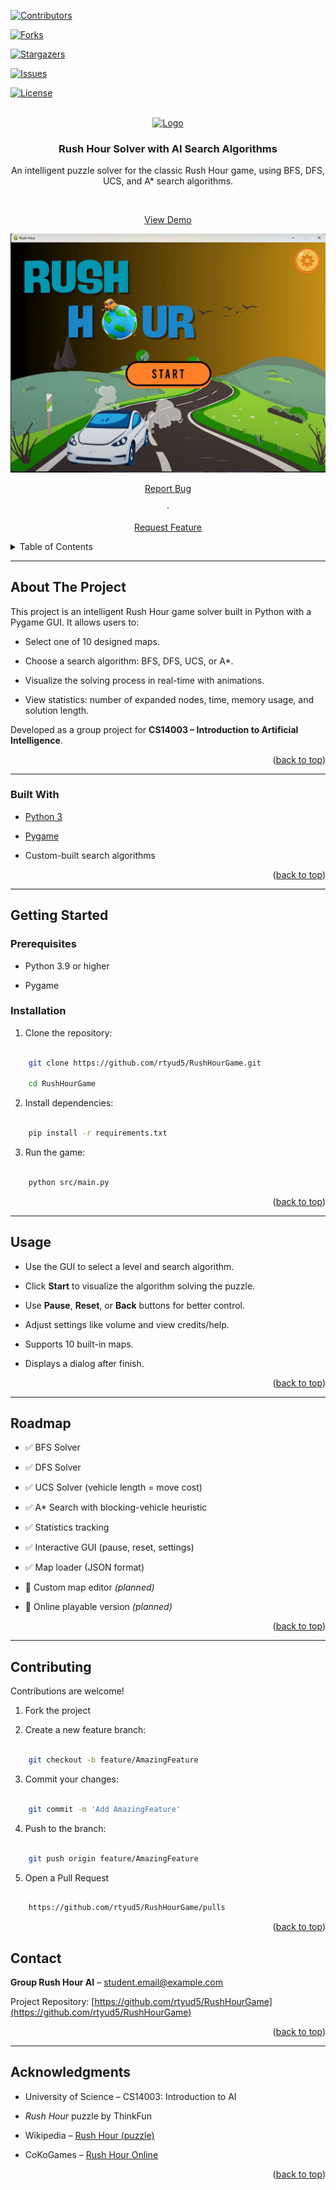 
<a  id="readme-top"></a>

  

<!-- PROJECT SHIELDS -->

[![Contributors][contributors-shield]][contributors-url]

[![Forks][forks-shield]][forks-url]

[![Stargazers][stars-shield]][stars-url]

[![Issues][issues-shield]][issues-url]

[![License][license-shield]][license-url]

  

<!-- PROJECT LOGO -->

<br />

<div  align="center">

<a  href="https://github.com/rtyud5/RushHourGame">

<img  src="images/logo.png"  alt="Logo"  width="80"  height="80">

</a>

  

<h3  align="center">Rush Hour Solver with AI Search Algorithms</h3>

<p  align="center">

An intelligent puzzle solver for the classic Rush Hour game, using BFS, DFS, UCS, and A* search algorithms.

<br />

<a href="https://github.com/rtyud5/RushHourGame">View Demo</a>

<p align="center">
  <img src="images/demo.png" alt="Rush Hour Demo" width="600"/>
</p>

<a href="https://github.com/rtyud5/RushHourGame/issues/new">Report Bug</a>

·

<a href="https://github.com/rtyud5/RushHourGame/issues/new">Request Feature</a>

</p>

</div>

<details>

<summary>Table of Contents</summary>

<ol>

<li><a  href="#about-the-project">About The Project</a></li>

<li><a  href="#built-with">Built With</a></li>

<li><a  href="#getting-started">Getting Started</a></li>

<li><a  href="#usage">Usage</a></li>

<li><a  href="#roadmap">Roadmap</a></li>

<li><a  href="#contributing">Contributing</a></li>

<li><a  href="#license">License</a></li>

<li><a  href="#contact">Contact</a></li>

<li><a  href="#acknowledgments">Acknowledgments</a></li>

</ol>

</details>

  

---

  

## About The Project

  

This project is an intelligent Rush Hour game solver built in Python with a Pygame GUI. It allows users to:

  

- Select one of 10 designed maps.

- Choose a search algorithm: BFS, DFS, UCS, or A*.

- Visualize the solving process in real-time with animations.

- View statistics: number of expanded nodes, time, memory usage, and solution length.

  

Developed as a group project for **CS14003 – Introduction to Artificial Intelligence**.

  

<p  align="right">(<a  href="#readme-top">back to top</a>)</p>

  

---

  

### Built With

  

- [Python 3](https://www.python.org/)

- [Pygame](https://www.pygame.org/)

- Custom-built search algorithms

  

<p  align="right">(<a  href="#readme-top">back to top</a>)</p>

  

---

  

## Getting Started

  

### Prerequisites

  

- Python 3.9 or higher

- Pygame

  

### Installation

  

1. Clone the repository:

```bash

   	git clone https://github.com/rtyud5/RushHourGame.git
   
   	cd RushHourGame

```

  

2. Install dependencies:

```bash

	pip install -r requirements.txt

```

  

3. Run the game:

```bash

	python src/main.py

```

  

<p  align="right">(<a  href="#readme-top">back to top</a>)</p>

  

---

  

## Usage

  

- Use the GUI to select a level and search algorithm.

- Click **Start** to visualize the algorithm solving the puzzle.

- Use **Pause**, **Reset**, or **Back** buttons for better control.

- Adjust settings like volume and view credits/help.

- Supports 10 built-in maps.

- Displays a dialog after finish.

  

<p  align="right">(<a  href="#readme-top">back to top</a>)</p>

  

---

  

## Roadmap

  

- ✅ BFS Solver

- ✅ DFS Solver

- ✅ UCS Solver (vehicle length = move cost)

- ✅ A* Search with blocking-vehicle heuristic

- ✅ Statistics tracking

- ✅ Interactive GUI (pause, reset, settings)

- ✅ Map loader (JSON format)

- 🔲 Custom map editor *(planned)*

- 🔲 Online playable version *(planned)*

  

<p  align="right">(<a  href="#readme-top">back to top</a>)</p>

  

---

  

## Contributing

  

Contributions are welcome!

  

1. Fork the project

2. Create a new feature branch:

```bash

	git checkout -b feature/AmazingFeature

```

3. Commit your changes:

```bash

	git commit -m 'Add AmazingFeature'

```

4. Push to the branch:

```bash

	git push origin feature/AmazingFeature

```

5. Open a Pull Request
```bash

	https://github.com/rtyud5/RushHourGame/pulls

  ```

<p  align="right">(<a  href="#readme-top">back to top</a>)</p>

  
## Contact

  

**Group Rush Hour AI** – [student.email@example.com](mailto:student.email@example.com)

Project Repository: [https://github.com/rtyud5/RushHourGame](https://github.com/rtyud5/RushHourGame)

  

<p  align="right">(<a  href="#readme-top">back to top</a>)</p>

  

---

  

## Acknowledgments

  

- University of Science – CS14003: Introduction to AI

-  *Rush Hour* puzzle by ThinkFun

- Wikipedia – [Rush Hour (puzzle)](https://en.wikipedia.org/wiki/Rush_Hour_(puzzle))

- CoKoGames – [Rush Hour Online](https://www.cokogames.com/rush-hour-online/)

  

<p  align="right">(<a  href="#readme-top">back to top</a>)</p>

  

<!-- MARKDOWN LINKS & IMAGES -->

[contributors-shield]: https://img.shields.io/github/contributors/rtyud5/RushHourGame.svg?style=for-the-badge
[contributors-url]: https://github.com/rtyud5/RushHourGame/graphs/contributors

[forks-shield]: https://img.shields.io/github/forks/rtyud5/RushHourGame.svg?style=for-the-badge
[forks-url]: https://github.com/rtyud5/RushHourGame/network/members

[stars-shield]: https://img.shields.io/github/stars/rtyud5/RushHourGame.svg?style=for-the-badge
[stars-url]: https://github.com/rtyud5/RushHourGame/stargazers

[issues-shield]: https://img.shields.io/github/issues/rtyud5/RushHourGame.svg?style=for-the-badge
[issues-url]: https://github.com/rtyud5/RushHourGame/issues

[license-shield]: https://img.shields.io/github/license/rtyud5/RushHourGame.svg?style=for-the-badge
[license-url]: https://github.com/rtyud5/RushHourGame/blob/master/LICENSE.txt
